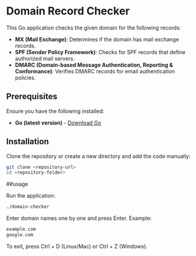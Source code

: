 # Domain Record Checker

This Go application checks the given domain for the following records:

- **MX (Mail Exchange)**: Determines if the domain has mail exchange records.
- **SPF (Sender Policy Framework)**: Checks for SPF records that define authorized mail servers.
- **DMARC (Domain-based Message Authentication, Reporting & Conformance)**: Verifies DMARC records for email authentication policies.

## Prerequisites

Ensure you have the following installed:

- **Go (latest version)** - [Download Go](https://golang.org/dl/)

## Installation

Clone the repository or create a new directory and add the code manually:

```bash
git clone <repository-url>
cd <repository-folder>

```

##usage

Run the application:

```bash
./domain-checker
```

Enter domain names one by one and press Enter. Example:

```bash
example.com
google.com
```

To exit, press Ctrl + D (Linux/Mac) or Ctrl + Z (Windows).

